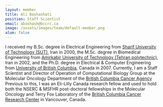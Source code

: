 ```yaml
---
layout: member
title: Ali Bashashati
position: Staff Scientist
email: abashash@bccrc.ca
image: /assets/images/team/default-member.png
alum: false
---
```


I received my B.Sc. degree in Electrical Engineering from [Sharif University of Technology (SUT)]( http://www.sharif.edu/), Iran in 2000, the M.Sc. degree in Biomedical Engineering from [Amirkabir University of Technology (Tehran polytechnic)]( http://www.aut.ac.ir/), Iran in 2002, and the Ph.D. degree in Electrical & Computer Engineering from [University of British Columbia](https://www.ubc.ca), Canada in 2007.
Currently, I am a Staff Scientist and Director of Operation of Computational Biology Group at the Molecular Oncology Department of the [British Columbia Cancer Agency]( http://www.bccancer.bc.ca/) Previous to this, I was an Eli-Lilly Canada research fellow and used to hold both the NSERC & MSFHR post-doctoral fellowships in the Molecular Oncology and Terry Fox Laboratory of the [British Columbia Cancer Research Center](http://www.bccrc.ca) in Vancouver, Canada.
